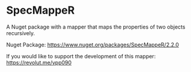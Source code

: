 # SpecMappeR
A Nuget package with a mapper that maps the properties of two objects recursively.

Nuget Package: https://www.nuget.org/packages/SpecMappeR/2.2.0

If you would like to support the development of this mapper: https://revolut.me/vpp090
